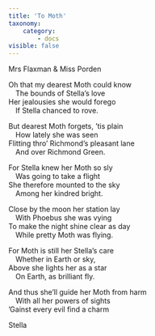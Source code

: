 ```yaml
---
title: 'To Moth'
taxonomy:
    category:
        - docs
visible: false
---
```


<div class="author">Mrs Flaxman &amp; Miss Porden</div>

Oh that my dearest Moth could know  
&emsp;The bounds of Stella’s love  
Her jealousies she would forego  
&emsp;If Stella chanced to rove.  

But dearest Moth forgets, ’tis plain  
&emsp;How lately she was seen  
Flitting thro’ Richmond’s pleasant lane  
&emsp;And over Richmond Green.  

For Stella knew her Moth so sly  
&emsp;Was going to take a flight  
She therefore mounted to the sky  
&emsp;Among her kindred bright.  

Close by the moon her station lay  
&emsp;With Phoebus she was vying  
To make the night shine clear as day  
&emsp;While pretty Moth was flying.  
 
For Moth is still her Stella’s care  
&emsp;Whether in Earth or sky,  
Above she lights her as a star  
&emsp;On Earth, as brilliant fly.  

And thus she’ll guide her Moth from harm  
&emsp;With all her powers of sights  
’Gainst every evil find a charm  

Stella